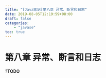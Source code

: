 ```yaml
---
title: "[Java笔记]第八章 异常、断言和日志"
date: 2019-08-05T12:19:59+08:00
draft: false
categories:
    - "javase"
toc: true
---
```


# 第八章 异常、断言和日志

?__TODO__
